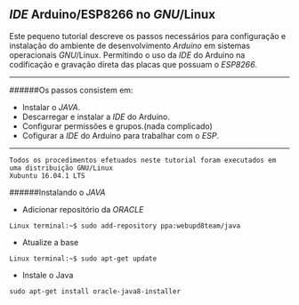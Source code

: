 ## _IDE_ Arduino/ESP8266 no _GNU_/Linux 

Este pequeno tutorial descreve os passos necessários para configuração e instalação do ambiente de desenvolvimento _Arduino_
em sistemas operacionais _GNU_/Linux. Permitindo o uso da _IDE_ do Arduino na codificação e gravação direta das placas que possuam o _ESP8266_.

***
######Os passos consistem em:
* Instalar o _JAVA_.
* Descarregar e instalar a _IDE_ do Arduino.
* Configurar permissões e grupos.(nada complicado)
* Cofigurar a _IDE_ do Arduino para trabalhar com o _ESP_.

---

```
Todos os procedimentos efetuados neste tutorial foram executados em uma distribuição GNU/Linux
Xubuntu 16.04.1 LTS
```

######Instalando o _JAVA_

* Adicionar repositório da _ORACLE_
```
Linux terminal:~$ sudo add-repository ppa:webupd8team/java
```
* Atualize a base
```
Linux terminal:~$ sudo apt-get update
```
* Instale o Java
```
sudo apt-get install oracle-java8-installer
```
